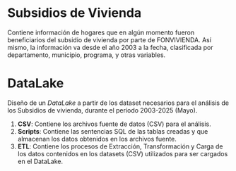 # Subsidios de Vivienda
Contiene información de hogares que en algún momento fueron beneficiarios del subsidio de vivienda por parte de FONVIVIENDA. Así mismo, la información va desde el año 2003 a la fecha, clasificada por departamento, municipio, programa, y otras variables.

# DataLake
Diseño de un _DataLake_ a partir de los dataset necesarios para el análisis de los Subsidios de vivienda, durante el período 2003-2025 (Mayo).

1. **CSV**: Contiene los archivos fuente de datos (CSV) para el análisis.
2. **Scripts**: Contiene las sentencias SQL de las tablas creadas y que almacenan los datos obtenidos en los archivos fuente.
3. **ETL**: Contiene los procesos de Extracción, Transformación y Carga de los datos contenidos en los datasets (CSV) utilizados para ser cargados en el DataLake.
